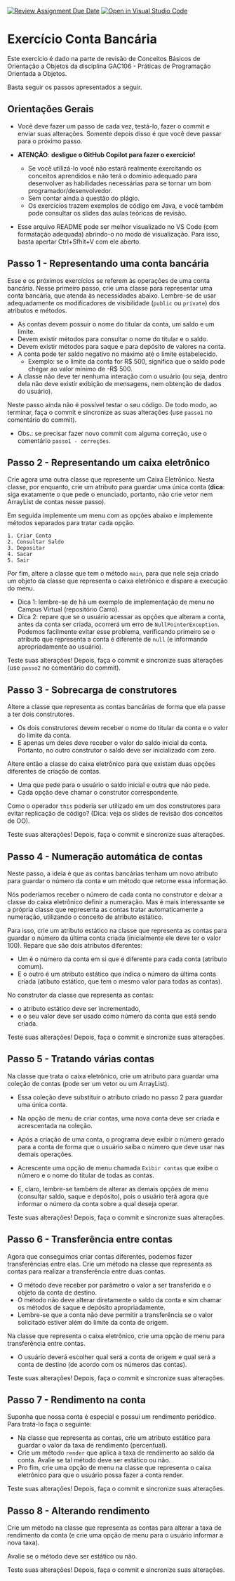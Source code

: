[![Review Assignment Due Date](https://classroom.github.com/assets/deadline-readme-button-22041afd0340ce965d47ae6ef1cefeee28c7c493a6346c4f15d667ab976d596c.svg)](https://classroom.github.com/a/rpVuHDhS)
[![Open in Visual Studio Code](https://classroom.github.com/assets/open-in-vscode-2e0aaae1b6195c2367325f4f02e2d04e9abb55f0b24a779b69b11b9e10269abc.svg)](https://classroom.github.com/online_ide?assignment_repo_id=18878755&assignment_repo_type=AssignmentRepo)
# Exercício Conta Bancária

Este exercício é dado na parte de revisão de Conceitos Básicos de Orientação a Objetos da disciplina GAC106 - Práticas de Programação Orientada a Objetos.

Basta seguir os passos apresentados a seguir.

## Orientações Gerais

- Você deve fazer um passo de cada vez, testá-lo, fazer o commit e enviar suas alterações.
Somente depois disso é que você deve passar para o próximo passo.

- **ATENÇÃO**: **desligue o GitHub Copilot para fazer o exercício!**
  - Se você utilizá-lo você não estará realmente exercitando os conceitos aprendidos e
    não terá o domínio adequado para desenvolver as habilidades necessárias para se tornar
	um bom programador/desenvolvedor.
  - Sem contar ainda a questão do plágio.
  - Os exercícios trazem exemplos de código em Java, e você também pode consultar os
    slides das aulas teóricas de revisão.

- Esse arquivo README pode ser melhor visualizado no VS Code (com formatação adequada) 
  abrindo-o no modo de visualização. Para isso, basta apertar Ctrl+Sfhit+V com ele aberto.

## Passo 1 - Representando uma conta bancária

Esse e os próximos exercícios se referem às operações de uma conta bancária.
Nesse primeiro passo, crie uma classe para representar uma conta bancária, que atenda às necessidades abaixo.
Lembre-se de usar adequadamente os modificadores de visibilidade (`public` ou `private`) dos atributos e métodos.

- As contas devem possuir o nome do titular da conta, um saldo e um limite.
- Devem existir métodos para consultar o nome do titular e o saldo.
- Devem existir métodos para saque e para depósito de valores na conta.
- A conta pode ter saldo negativo no máximo até o limite estabelecido.
  - Exemplo: se o limite da conta for R$ 500, significa que o saldo pode chegar ao valor mínimo de -R$ 500.
- A classe não deve ter nenhuma interação com o usuário (ou seja, dentro dela não deve existir exibição de mensagens, nem obtenção de dados do usuário).

Neste passo ainda não é possível testar o seu código.
De todo modo, ao terminar, faça o commit e sincronize as suas alterações (use `passo1` no comentário do commit).

- Obs.: se precisar fazer novo commit com alguma correção, use o comentário `passo1 - correções`.

## Passo 2 - Representando um caixa eletrônico

Crie agora uma outra classe que represente um Caixa Eletrônico.
Nesta classe, por enquanto, crie um atributo para guardar uma única conta
(**dica**: siga exatamente o que pede o enunciado, portanto, não crie vetor nem ArrayList de contas nesse passo).

Em seguida implemente um menu com as opções abaixo e implemente métodos separados para tratar cada opção.

```
1. Criar Conta
2. Consultar Saldo
3. Depositar
4. Sacar
5. Sair
```

Por fim, altere a classe que tem o método `main`, para que nele seja criado um objeto da classe que representa o caixa eletrônico e dispare a execução do menu.

- Dica 1: lembre-se de há um exemplo de implementação de menu no Campus Virtual (repositório Carro).
- Dica 2: repare que se o usuário acessar as opções que alteram a conta, antes da conta ser criada, ocorrerá um erro de `NullPointerException`. Podemos facilmente evitar esse problema, verificando primeiro se o atributo que representa a conta é diferente de `null` (e informando apropriadamente ao usuário).

Teste suas alterações!
Depois, faça o commit e sincronize suas alterações (use `passo2` no comentário do commit).

## Passo 3 - Sobrecarga de construtores

Altere a classe que representa as contas bancárias de forma que ela passe a ter dois construtores.

- Os dois construtores devem receber o nome do titular da conta e o valor do limite da conta.
- E apenas um deles deve receber o valor do saldo inicial da conta. Portanto, no outro construtor o saldo deve ser inicializado com zero.

Altere então a classe do caixa eletrônico para que existam duas opções diferentes de criação de contas.

- Uma que pede para o usuário o saldo inicial e outra que não pede.
- Cada opção deve chamar o construtor correspondente.

Como o operador `this` poderia ser utilizado em um dos construtores para evitar replicação de código? (Dica: veja os slides de revisão dos conceitos de OO).

Teste suas alterações!
Depois, faça o commit e sincronize suas alterações.

## Passo 4 - Numeração automática de contas

Neste passo, a ideia é que as contas bancárias tenham um novo atributo para guardar o número da conta e um método que retorne essa informação.

Nós poderíamos receber o número de cada conta no construtor e deixar a classe do caixa eletrônico definir a numeração.
Mas é mais interessante se a própria classe que representa as contas tratar automaticamente a numeração, utilizando o conceito de atributo estático.

Para isso, crie um atributo estático na classe que representa as contas para guardar o número da última conta criada (inicialmente ele deve ter o valor 100).
Repare que são dois atributos diferentes:

- Um é o número da conta em si que é diferente para cada conta (atributo comum).
- E o outro é um atributo estático que indica o número da última conta criada (atibuto estático, que tem o mesmo valor para todas as contas).

No construtor da classe que representa as contas:
- o atributo estático deve ser incrementado, 
- e o seu valor deve ser usado como número da conta que está sendo criada.

Teste suas alterações!
Depois, faça o commit e sincronize suas alterações.

## Passo 5 - Tratando várias contas

Na classe que trata o caixa eletrônico, crie um atributo para guardar uma coleção de contas (pode ser um vetor ou um ArrayList).
- Essa coleção deve substituir o atributo criado no passo 2 para guardar uma única conta.

- Na opção de menu de criar contas, uma nova conta deve ser criada e acrescentada na coleção.
- Após a criação de uma conta, o programa deve exibir o número gerado para a conta de forma que o usuário saiba o número que deve usar nas demais operações.
- Acrescente uma opção de menu chamada `Exibir contas` que exibe o número e o nome do titular de todas as contas.
- E, claro, lembre-se também de alterar as demais opções de menu (consultar saldo, saque e depósito), pois o usuário terá agora que informar o número da conta sobre a qual deseja operar.

Teste suas alterações!
Depois, faça o commit e sincronize suas alterações.

## Passo 6 - Transferência entre contas

Agora que conseguimos criar contas diferentes, podemos fazer transferências entre elas.
Crie um método na classe que representa as contas para realizar a transferência entre duas contas.

- O método deve receber por parâmetro o valor a ser transferido e o objeto da conta de destino.
- O método não deve alterar diretamente o saldo da conta e sim chamar os métodos de saque e depósito apropriadamente.
- Lembre-se que a conta não deve permitir a transferência se o valor solicitado estiver além do limite da conta de origem.

Na classe que representa o caixa eletrônico, crie uma opção de menu para transferência entre contas.

- O usuário deverá escolher qual será a conta de origem e qual será a conta de destino (de acordo com os números das contas).

Teste suas alterações!
Depois, faça o commit e sincronize suas alterações.

## Passo 7 - Rendimento na conta

Suponha que nossa conta é especial e possui um rendimento periódico.
Para tratá-lo faça o seguinte:

- Na classe que representa as contas, crie um atributo estático para guardar o valor da taxa de rendimento (percentual).
- Crie um método `render` que aplica a taxa de rendimento ao saldo da conta. Avalie se tal método deve ser estático ou não.
- Pro fim, crie uma opção de menu na classe que representa o caixa eletrônico para que o usuário possa fazer a conta render.

Teste suas alterações!
Depois, faça o commit e sincronize suas alterações.

## Passo 8 - Alterando rendimento

Crie um método na classe que representa as contas para alterar a taxa de rendimento da conta (e crie uma opção de menu para o usuário informar a nova taxa).

Avalie se o método deve ser estático ou não.

Teste suas alterações!
Depois, faça o commit e sincronize suas alterações.